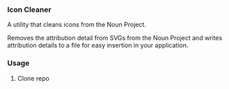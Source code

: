
### Icon Cleaner

A utility that cleans icons from the Noun Project.

Removes the attribution detail from SVGs from the Noun Project and writes attribution details to a file for easy insertion in your application.

### Usage

1. Clone repo

